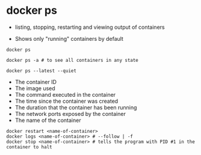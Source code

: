 # docker ps

- listing, stopping, restarting and viewing output of containers

- Shows only "running" containers by default

```shell
docker ps

docker ps -a # to see all containers in any state

docker ps --latest --quiet
```

- The container ID
- The image used
- The command executed in the container
- The time since the container was created
- The duration that the container has been running
- The network ports exposed by the container
- The name of the container


```shell
docker restart <name-of-container>
docker logs <name-of-container> # --follow | -f
docker stop <name-of-container> # tells the program with PID #1 in the container to halt
```

